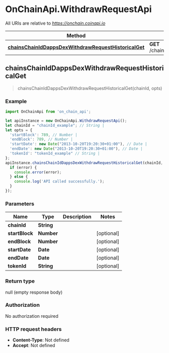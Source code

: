 # OnChainApi.WithdrawRequestApi

All URIs are relative to *https://onchain.coinapi.io*

Method | HTTP request | Description
------------- | ------------- | -------------
[**chainsChainIdDappsDexWithdrawRequestHistoricalGet**](WithdrawRequestApi.md#chainsChainIdDappsDexWithdrawRequestHistoricalGet) | **GET** /chains/{chain_id}/dapps/dex/withdrawRequest/historical | 



## chainsChainIdDappsDexWithdrawRequestHistoricalGet

> chainsChainIdDappsDexWithdrawRequestHistoricalGet(chainId, opts)



### Example

```javascript
import OnChainApi from 'on_chain_api';

let apiInstance = new OnChainApi.WithdrawRequestApi();
let chainId = "chainId_example"; // String | 
let opts = {
  'startBlock': 789, // Number | 
  'endBlock': 789, // Number | 
  'startDate': new Date("2013-10-20T19:20:30+01:00"), // Date | 
  'endDate': new Date("2013-10-20T19:20:30+01:00"), // Date | 
  'tokenId': "tokenId_example" // String | 
};
apiInstance.chainsChainIdDappsDexWithdrawRequestHistoricalGet(chainId, opts, (error, data, response) => {
  if (error) {
    console.error(error);
  } else {
    console.log('API called successfully.');
  }
});
```

### Parameters


Name | Type | Description  | Notes
------------- | ------------- | ------------- | -------------
 **chainId** | **String**|  | 
 **startBlock** | **Number**|  | [optional] 
 **endBlock** | **Number**|  | [optional] 
 **startDate** | **Date**|  | [optional] 
 **endDate** | **Date**|  | [optional] 
 **tokenId** | **String**|  | [optional] 

### Return type

null (empty response body)

### Authorization

No authorization required

### HTTP request headers

- **Content-Type**: Not defined
- **Accept**: Not defined

